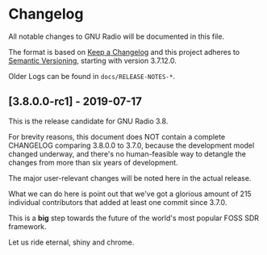 # Changelog
All notable changes to GNU Radio will be documented in this file.

The format is based on [Keep a Changelog](http://keepachangelog.com/en/1.0.0/)
and this project adheres to [Semantic Versioning](http://semver.org/spec/v2.0.0.html), starting with version 3.7.12.0.

Older Logs can be found in `docs/RELEASE-NOTES-*`.

## [3.8.0.0-rc1] - 2019-07-17

This is the release candidate for GNU Radio 3.8.

For brevity reasons, this document does NOT contain a complete CHANGELOG
comparing 3.8.0.0 to 3.7.0, because the development model changed underway, and
there's no human-feasible way to detangle the changes from more than six years
of development.

The major user-relevant changes will be noted here in the actual release.

What we can do here is point out that we've got a glorious amount of 215
individual contributors that added at least one commit since 3.7.0.

This is a **big** step towards the future of the world's most popular FOSS SDR
framework.

Let us ride eternal, shiny and chrome.
